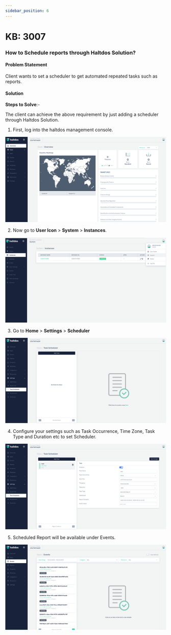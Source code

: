 ```yaml
---
sidebar_position: 6
---
```


# KB: 3007

### **How to Schedule reports through Haltdos Solution?**

#### **Problem Statement**

Client wants to set a scheduler to get automated repeated tasks such as reports. 

#### **Solution**

**Steps to Solve**:-

The client can achieve the above requirement by just adding a scheduler through Haltdos Solution.

1. First, log into the haltdos management console.

![kb-3007](/img/platform/kb/overview_kb_3007_1.png)

2. Now go to **User Icon** > **System** > **Instances**.

![kb-3007](/img/platform/kb/instances_kb_3007_2.png)

3. Go to **Home** > **Settings** > **Scheduler**

![kb-3007](/img/platform/kb/task_kb_3007_3.png)

4. Configure your settings such as Task Occurrence, Time Zone, Task Type and Duration etc to set Scheduler.

![kb-3007](/img/platform/kb/add_task_kb_3007_4.png)

5. Scheduled Report will be available under Events. 

![kb-3007](/img/platform/kb/events_kb_3007_5.png)